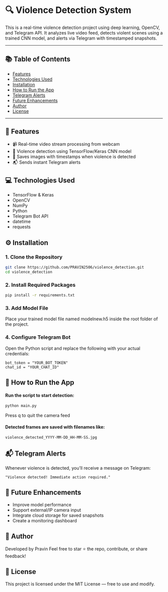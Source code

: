 # 🔍 Violence Detection System

This is a real-time violence detection project using deep learning, OpenCV, and Telegram API. It analyzes live video feed, detects violent scenes using a trained CNN model, and alerts via Telegram with timestamped snapshots.

---

## 📚 Table of Contents
- [Features](#-features)
- [Technologies Used](#-technologies-used)
- [Installation](#-installation)
- [How to Run the App](#-how-to-run-the-app)
- [Telegram Alerts](#-telegram-alerts)
- [Future Enhancements](#-future-enhancements)
- [Author](#-author)
- [License](#-license)

---

## 🚀 Features
- 📹 Real-time video stream processing from webcam
- 🤖 Violence detection using TensorFlow/Keras CNN model
- 📸 Saves images with timestamps when violence is detected
- 📬 Sends instant Telegram alerts

## 💻 Technologies Used
- TensorFlow & Keras
- OpenCV
- NumPy
- Python
- Telegram Bot API
- datetime
- requests

## ⚙️ Installation

### 1. Clone the Repository
```bash
git clone https://github.com/PRAVIN2506/violence_detection.git
cd violence_detection
```
### 2. Install Required Packages
```bash
pip install -r requirements.txt
```
### 3. Add Model File
Place your trained model file named modelnew.h5 inside the root folder of the project.

### 4. Configure Telegram Bot
Open the Python script and replace the following with your actual credentials:

```
bot_token = "YOUR_BOT_TOKEN"
chat_id = "YOUR_CHAT_ID"
```

## 🏃 How to Run the App
#### Run the script to start detection:

```bash
python main.py
```
Press q to quit the camera feed

#### Detected frames are saved with filenames like:
```
violence_detected_YYYY-MM-DD_HH-MM-SS.jpg
```

## 📬 Telegram Alerts
Whenever violence is detected, you’ll receive a message on Telegram:
```
"Violence detected! Immediate action required."
```

## 📌 Future Enhancements
- Improve model performance
- Support external/IP camera input
- Integrate cloud storage for saved snapshots
- Create a monitoring dashboard


## 👤 Author
Developed by Pravin Feel free to star ⭐ the repo, contribute, or share feedback!

## 📄 License
This project is licensed under the MIT License — free to use and modify.


